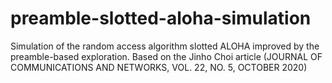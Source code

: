 # preamble-slotted-aloha-simulation
Simulation of the random access algorithm slotted ALOHA improved by the preamble-based exploration. Based on the Jinho Choi article (JOURNAL OF COMMUNICATIONS AND NETWORKS, VOL. 22, NO. 5, OCTOBER 2020)
